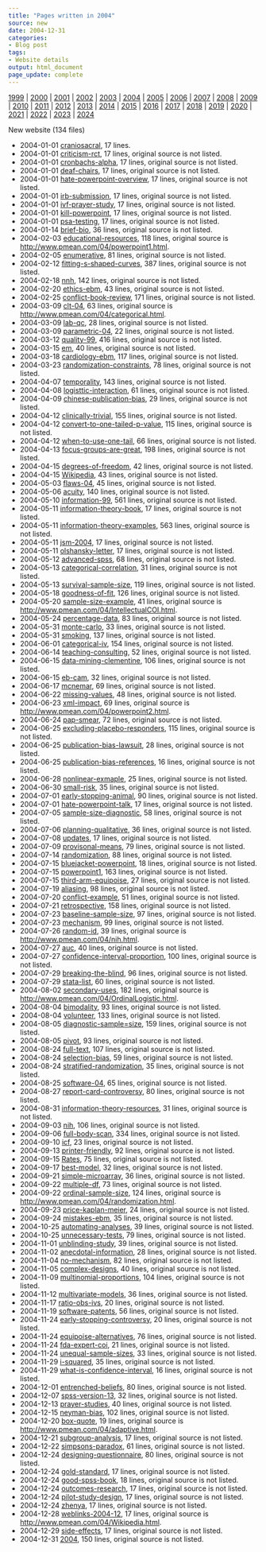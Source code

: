 ```yaml
---
title: "Pages written in 2004"
source: new
date: 2004-12-31
categories:
- Blog post
tags:
- Website details
output: html_document
page_update: complete
---
```

 
[1999](http://new.pmean.com/1999/) | [2000](http://new.pmean.com/2000/) | [2001](http://new.pmean.com/2001/) | [2002](http://new.pmean.com/2002/) | [2003](http://new.pmean.com/2003/) | [2004](http://new.pmean.com/2004/) | [2005](http://new.pmean.com/2005/) | [2006](http://new.pmean.com/2006/) | [2007](http://new.pmean.com/2007/) | [2008](http://new.pmean.com/2008/) | [2009](http://new.pmean.com/2009/) | [2010](http://new.pmean.com/2010/) | [2011](http://new.pmean.com/2011/) | [2012](http://new.pmean.com/2012/) | [2013](http://new.pmean.com/2013/) | [2014](http://new.pmean.com/2014/) | [2015](http://new.pmean.com/2015/) | [2016](http://new.pmean.com/2016/) | [2017](http://new.pmean.com/2017/) | [2018](http://new.pmean.com/2018/) | [2019](http://new.pmean.com/2019/) | [2020](http://new.pmean.com/2020/) | [2021](http://new.pmean.com/2021/) | [2022](http://new.pmean.com/2022/) | [2023](http://new.pmean.com/2023/) | [2024](http://new.pmean.com/2024/)
 
New website (134 files)
 
+ 2004-01-01 [craniosacral](http://new.pmean.com/craniosacral/),  17 lines.  
+ 2004-01-01 [criticism-rct](http://new.pmean.com/criticism-rct/),  17 lines, original source is not listed.  
+ 2004-01-01 [cronbachs-alpha](http://new.pmean.com/cronbachs-alpha/),  17 lines, original source is not listed.  
+ 2004-01-01 [deaf-chairs](http://new.pmean.com/deaf-chairs/),  17 lines, original source is not listed.  
+ 2004-01-01 [hate-powerpoint-overview](http://new.pmean.com/hate-powerpoint-overview/),  17 lines, original source is not listed.  
+ 2004-01-01 [irb-submission](http://new.pmean.com/irb-submission/),  17 lines, original source is not listed.  
+ 2004-01-01 [ivf-prayer-study](http://new.pmean.com/ivf-prayer-study/),  17 lines, original source is not listed.  
+ 2004-01-01 [kill-powerpoint](http://new.pmean.com/kill-powerpoint/),  17 lines, original source is not listed.  
+ 2004-01-01 [psa-testing](http://new.pmean.com/psa-testing/),  17 lines, original source is not listed.  
+ 2004-01-14 [brief-bio](http://new.pmean.com/brief-bio/),  36 lines, original source is not listed.  
+ 2004-02-03 [educational-resources](http://new.pmean.com/educational-resources/),  118 lines, original source is http://www.pmean.com/04/powerpoint1.html.  
+ 2004-02-05 [enumerative](http://new.pmean.com/enumerative/),  81 lines, original source is not listed.  
+ 2004-02-12 [fitting-s-shaped-curves](http://new.pmean.com/fitting-s-shaped-curves/),  387 lines, original source is not listed.  
+ 2004-02-18 [nnh](http://new.pmean.com/nnh/),  142 lines, original source is not listed.  
+ 2004-02-20 [ethics-ebm](http://new.pmean.com/ethics-ebm/),  43 lines, original source is not listed.  
+ 2004-02-25 [conflict-book-review](http://new.pmean.com/conflict-book-review/),  171 lines, original source is not listed.  
+ 2004-03-09 [clt-04](http://new.pmean.com/clt-04/),  63 lines, original source is http://www.pmean.com/04/categorical.html.  
+ 2004-03-09 [lab-qc](http://new.pmean.com/lab-qc/),  28 lines, original source is not listed.  
+ 2004-03-09 [parametric-04](http://new.pmean.com/parametric-04/),  22 lines, original source is not listed.  
+ 2004-03-12 [quality-99](http://new.pmean.com/quality-99/),  416 lines, original source is not listed.  
+ 2004-03-15 [em](http://new.pmean.com/em/),  40 lines, original source is not listed.  
+ 2004-03-18 [cardiology-ebm](http://new.pmean.com/cardiology-ebm/),  117 lines, original source is not listed.  
+ 2004-03-23 [randomization-constraints](http://new.pmean.com/randomization-constraints/),  78 lines, original source is not listed.  
+ 2004-04-07 [temporality](http://new.pmean.com/temporality/),  143 lines, original source is not listed.  
+ 2004-04-08 [logisttic-interaction](http://new.pmean.com/logisttic-interaction/),  61 lines, original source is not listed.  
+ 2004-04-09 [chinese-publication-bias](http://new.pmean.com/chinese-publication-bias/),  29 lines, original source is not listed.  
+ 2004-04-12 [clinically-trivial](http://new.pmean.com/clinically-trivial/),  155 lines, original source is not listed.  
+ 2004-04-12 [convert-to-one-tailed-p-value](http://new.pmean.com/convert-to-one-tailed-p-value/),  115 lines, original source is not listed.  
+ 2004-04-12 [when-to-use-one-tail](http://new.pmean.com/when-to-use-one-tail/),  66 lines, original source is not listed.  
+ 2004-04-13 [focus-groups-are-great](http://new.pmean.com/focus-groups-are-great/),  198 lines, original source is not listed.  
+ 2004-04-15 [degrees-of-freedom](http://new.pmean.com/degrees-of-freedom/),  42 lines, original source is not listed.  
+ 2004-04-15 [Wikipedia](http://new.pmean.com/Wikipedia/),  43 lines, original source is not listed.  
+ 2004-05-03 [flaws-04](http://new.pmean.com/flaws-04/),  45 lines, original source is not listed.  
+ 2004-05-06 [acuity](http://new.pmean.com/acuity/),  140 lines, original source is not listed.  
+ 2004-05-10 [information-99](http://new.pmean.com/information-99/),  561 lines, original source is not listed.  
+ 2004-05-11 [information-theory-book](http://new.pmean.com/information-theory-book/),  17 lines, original source is not listed.  
+ 2004-05-11 [information-theory-examples](http://new.pmean.com/information-theory-examples/),  563 lines, original source is not listed.  
+ 2004-05-11 [jsm-2004](http://new.pmean.com/jsm-2004/),  17 lines, original source is not listed.  
+ 2004-05-11 [olshansky-letter](http://new.pmean.com/olshansky-letter/),  17 lines, original source is not listed.  
+ 2004-05-12 [advanced-spss](http://new.pmean.com/advanced-spss/),  68 lines, original source is not listed.  
+ 2004-05-13 [categorical-correlation](http://new.pmean.com/categorical-correlation/),  31 lines, original source is not listed.  
+ 2004-05-13 [survival-sample-size](http://new.pmean.com/survival-sample-size/),  119 lines, original source is not listed.  
+ 2004-05-18 [goodness-of-fit](http://new.pmean.com/goodness-of-fit/),  126 lines, original source is not listed.  
+ 2004-05-20 [sample-size-example](http://new.pmean.com/sample-size-example/),  41 lines, original source is http://www.pmean.com/04/IntellectualCOI.html.  
+ 2004-05-24 [percentage-data](http://new.pmean.com/percentage-data/),  83 lines, original source is not listed.  
+ 2004-05-31 [monte-carlo](http://new.pmean.com/monte-carlo/),  33 lines, original source is not listed.  
+ 2004-05-31 [smoking](http://new.pmean.com/smoking/),  137 lines, original source is not listed.  
+ 2004-06-01 [categorical-iv](http://new.pmean.com/categorical-iv/),  154 lines, original source is not listed.  
+ 2004-06-14 [teaching-consulting](http://new.pmean.com/teaching-consulting/),  52 lines, original source is not listed.  
+ 2004-06-15 [data-mining-clementine](http://new.pmean.com/data-mining-clementine/),  106 lines, original source is not listed.  
+ 2004-06-15 [eb-cam](http://new.pmean.com/eb-cam/),  32 lines, original source is not listed.  
+ 2004-06-17 [mcnemar](http://new.pmean.com/mcnemar/),  69 lines, original source is not listed.  
+ 2004-06-22 [missing-values](http://new.pmean.com/missing-values/),  48 lines, original source is not listed.  
+ 2004-06-23 [xml-impact](http://new.pmean.com/xml-impact/),  69 lines, original source is http://www.pmean.com/04/powerpoint2.html.  
+ 2004-06-24 [pap-smear](http://new.pmean.com/pap-smear/),  72 lines, original source is not listed.  
+ 2004-06-25 [excluding-placebo-responders](http://new.pmean.com/excluding-placebo-responders/),  115 lines, original source is not listed.  
+ 2004-06-25 [publication-bias-lawsuit](http://new.pmean.com/publication-bias-lawsuit/),  28 lines, original source is not listed.  
+ 2004-06-25 [publication-bias-references](http://new.pmean.com/publication-bias-references/),  16 lines, original source is not listed.  
+ 2004-06-28 [nonlinear-exmaple](http://new.pmean.com/nonlinear-exmaple/),  25 lines, original source is not listed.  
+ 2004-06-30 [small-risk](http://new.pmean.com/small-risk/),  35 lines, original source is not listed.  
+ 2004-07-01 [early-stopping-animal](http://new.pmean.com/early-stopping-animal/),  90 lines, original source is not listed.  
+ 2004-07-01 [hate-powerpoint-talk](http://new.pmean.com/hate-powerpoint-talk/),  17 lines, original source is not listed.  
+ 2004-07-05 [sample-size-diagnostic](http://new.pmean.com/sample-size-diagnostic/),  58 lines, original source is not listed.  
+ 2004-07-06 [planning-qualitative](http://new.pmean.com/planning-qualitative/),  36 lines, original source is not listed.  
+ 2004-07-08 [updates](http://new.pmean.com/updates/),  17 lines, original source is not listed.  
+ 2004-07-09 [provisonal-means](http://new.pmean.com/provisonal-means/),  79 lines, original source is not listed.  
+ 2004-07-14 [randomization](http://new.pmean.com/randomization/),  88 lines, original source is not listed.  
+ 2004-07-15 [bluejacket-powerpoint](http://new.pmean.com/bluejacket-powerpoint/),  18 lines, original source is not listed.  
+ 2004-07-15 [powerpoint1](http://new.pmean.com/powerpoint1/),  163 lines, original source is not listed.  
+ 2004-07-15 [third-arm-equipoise](http://new.pmean.com/third-arm-equipoise/),  27 lines, original source is not listed.  
+ 2004-07-19 [aliasing](http://new.pmean.com/aliasing/),  98 lines, original source is not listed.  
+ 2004-07-20 [conflict-example](http://new.pmean.com/conflict-example/),  51 lines, original source is not listed.  
+ 2004-07-21 [retrospective](http://new.pmean.com/retrospective/),  158 lines, original source is not listed.  
+ 2004-07-23 [baseline-sample-size](http://new.pmean.com/baseline-sample-size/),  97 lines, original source is not listed.  
+ 2004-07-23 [mechanism](http://new.pmean.com/mechanism/),  99 lines, original source is not listed.  
+ 2004-07-26 [random-id](http://new.pmean.com/random-id/),  39 lines, original source is http://www.pmean.com/04/nih.html.  
+ 2004-07-27 [auc](http://new.pmean.com/auc/),  40 lines, original source is not listed.  
+ 2004-07-27 [confidence-interval-proportion](http://new.pmean.com/confidence-interval-proportion/),  100 lines, original source is not listed.  
+ 2004-07-29 [breaking-the-blind](http://new.pmean.com/breaking-the-blind/),  96 lines, original source is not listed.  
+ 2004-07-29 [stata-list](http://new.pmean.com/stata-list/),  60 lines, original source is not listed.  
+ 2004-08-02 [secondary-uses](http://new.pmean.com/secondary-uses/),  182 lines, original source is http://www.pmean.com/04/OrdinalLogistic.html.  
+ 2004-08-04 [bimodality](http://new.pmean.com/bimodality/),  93 lines, original source is not listed.  
+ 2004-08-04 [volunteer](http://new.pmean.com/volunteer/),  133 lines, original source is not listed.  
+ 2004-08-05 [diagnostic-sample=size](http://new.pmean.com/diagnostic-sample=size/),  159 lines, original source is not listed.  
+ 2004-08-05 [pivot](http://new.pmean.com/pivot/),  93 lines, original source is not listed.  
+ 2004-08-24 [full-text](http://new.pmean.com/full-text/),  107 lines, original source is not listed.  
+ 2004-08-24 [selection-bias](http://new.pmean.com/selection-bias/),  59 lines, original source is not listed.  
+ 2004-08-24 [stratified-randomization](http://new.pmean.com/stratified-randomization/),  35 lines, original source is not listed.  
+ 2004-08-25 [software-04](http://new.pmean.com/software-04/),  65 lines, original source is not listed.  
+ 2004-08-27 [report-card-controversy](http://new.pmean.com/report-card-controversy/),  80 lines, original source is not listed.  
+ 2004-08-31 [information-theory-resources](http://new.pmean.com/information-theory-resources/),  31 lines, original source is not listed.  
+ 2004-09-03 [nih](http://new.pmean.com/nih/),  106 lines, original source is not listed.  
+ 2004-09-06 [full-body-scan](http://new.pmean.com/full-body-scan/),  334 lines, original source is not listed.  
+ 2004-09-10 [icf](http://new.pmean.com/icf/),  23 lines, original source is not listed.  
+ 2004-09-13 [printer-friendly](http://new.pmean.com/printer-friendly/),  92 lines, original source is not listed.  
+ 2004-09-15 [Rates](http://new.pmean.com/Rates/),  75 lines, original source is not listed.  
+ 2004-09-17 [best-model](http://new.pmean.com/best-model/),  32 lines, original source is not listed.  
+ 2004-09-21 [simple-microarray](http://new.pmean.com/simple-microarray/),  36 lines, original source is not listed.  
+ 2004-09-22 [multiple-df](http://new.pmean.com/multiple-df/),  73 lines, original source is not listed.  
+ 2004-09-22 [ordinal-sample-size](http://new.pmean.com/ordinal-sample-size/),  124 lines, original source is http://www.pmean.com/04/randomization.html.  
+ 2004-09-23 [price-kaplan-meier](http://new.pmean.com/price-kaplan-meier/),  24 lines, original source is not listed.  
+ 2004-09-24 [mistakes-ebm](http://new.pmean.com/mistakes-ebm/),  35 lines, original source is not listed.  
+ 2004-10-25 [automating-analyses](http://new.pmean.com/automating-analyses/),  39 lines, original source is not listed.  
+ 2004-10-25 [unnecessary-tests](http://new.pmean.com/unnecessary-tests/),  79 lines, original source is not listed.  
+ 2004-11-01 [unblinding-study](http://new.pmean.com/unblinding-study/),  39 lines, original source is not listed.  
+ 2004-11-02 [anecdotal-information](http://new.pmean.com/anecdotal-information/),  28 lines, original source is not listed.  
+ 2004-11-04 [no-mechanism](http://new.pmean.com/no-mechanism/),  82 lines, original source is not listed.  
+ 2004-11-05 [complex-designs](http://new.pmean.com/complex-designs/),  40 lines, original source is not listed.  
+ 2004-11-09 [multinomial-proportions](http://new.pmean.com/multinomial-proportions/),  104 lines, original source is not listed.  
+ 2004-11-12 [multivariate-models](http://new.pmean.com/multivariate-models/),  36 lines, original source is not listed.  
+ 2004-11-17 [ratio-obs-ivs](http://new.pmean.com/ratio-obs-ivs/),  20 lines, original source is not listed.  
+ 2004-11-19 [software-patents](http://new.pmean.com/software-patents/),  56 lines, original source is not listed.  
+ 2004-11-24 [early-stopping-controversy](http://new.pmean.com/early-stopping-controversy/),  20 lines, original source is not listed.  
+ 2004-11-24 [equipoise-alternatives](http://new.pmean.com/equipoise-alternatives/),  76 lines, original source is not listed.  
+ 2004-11-24 [fda-expert-coi](http://new.pmean.com/fda-expert-coi/),  21 lines, original source is not listed.  
+ 2004-11-24 [unequal-sample-sizes](http://new.pmean.com/unequal-sample-sizes/),  33 lines, original source is not listed.  
+ 2004-11-29 [i-squared](http://new.pmean.com/i-squared/),  35 lines, original source is not listed.  
+ 2004-11-29 [what-is-confidence-interval](http://new.pmean.com/what-is-confidence-interval/),  16 lines, original source is not listed.  
+ 2004-12-01 [entrenched-beliefs](http://new.pmean.com/entrenched-beliefs/),  80 lines, original source is not listed.  
+ 2004-12-07 [spss-version-13](http://new.pmean.com/spss-version-13/),  32 lines, original source is not listed.  
+ 2004-12-13 [prayer-studies](http://new.pmean.com/prayer-studies/),  40 lines, original source is not listed.  
+ 2004-12-15 [neyman-bias](http://new.pmean.com/neyman-bias/),  102 lines, original source is not listed.  
+ 2004-12-20 [box-quote](http://new.pmean.com/box-quote/),  19 lines, original source is http://www.pmean.com/04/adaptive.html.  
+ 2004-12-21 [subgroup-analysis](http://new.pmean.com/subgroup-analysis/),  17 lines, original source is not listed.  
+ 2004-12-22 [simpsons-paradox](http://new.pmean.com/simpsons-paradox/),  61 lines, original source is not listed.  
+ 2004-12-24 [designing-questionnaire](http://new.pmean.com/designing-questionnaire/),  80 lines, original source is not listed.  
+ 2004-12-24 [gold-standard](http://new.pmean.com/gold-standard/),  17 lines, original source is not listed.  
+ 2004-12-24 [good-spss-book](http://new.pmean.com/good-spss-book/),  18 lines, original source is not listed.  
+ 2004-12-24 [outcomes-research](http://new.pmean.com/outcomes-research/),  17 lines, original source is not listed.  
+ 2004-12-24 [pilot-study-design](http://new.pmean.com/pilot-study-design/),  17 lines, original source is not listed.  
+ 2004-12-24 [zhenya](http://new.pmean.com/zhenya/),  17 lines, original source is not listed.  
+ 2004-12-28 [weblinks-2004-12](http://new.pmean.com/weblinks-2004-12/),  17 lines, original source is http://www.pmean.com/04/Wikipedia.html.  
+ 2004-12-29 [side-effects](http://new.pmean.com/side-effects/),  17 lines, original source is not listed.  
+ 2004-12-31 [2004](http://new.pmean.com/2004/),  150 lines, original source is not listed.
 
